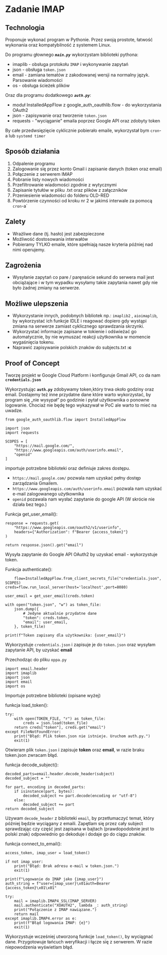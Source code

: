 # Zadanie IMAP
## Technologia
Proponuje wykonać program w Pythonie. Przez swoją prostote, łatwość wykonania oraz kompatybilność z systemem Linux.

Do programu głownego ***`main.py`*** wykorzystam biblioteki pythona:
- imaplib - obsługa protokołu `IMAP` i wykonywanie zapytań
- json - obsługa `token.json` 
- email - zamiana tematów z zakodowanej wersji na normalny język. Parsowanie wiadomości
- os - obsługa ścieżek plików

Oraz dla programu dodatkowego ***`auth.py`***:
- moduł InstalledAppFlow z  google_auth_oauthlib.flow - do wykorzystania OAuth2 
- json - zapisywanie oraz tworzenie ``token.json``
- requests - "wyciąganie" emaila poprzez Google API oraz zdobyty token

By całe przedwsięzięcie cyklicznie pobierało emaile, wykorzystał bym `cron`-a lub `systemd timer`
## Sposób działania 
1.	Odpalenie programu
2.	Zalogowanie się przez konto Gmail i zapisanie danych (token oraz email)
3.	Połączenie z serwerem IMAP
4.	Pobranie listy nowych wiadomości
5.	Przefiltrowanie wiadomości zgodnie z wytycznymi
6.	Zapisanie tytułów w pliku .txt oraz plików z załączników
7.	Przeniesienie wiadomości do folderu OLD-RED
8.	Powtórzenie czynności od kroku nr 2 w jakimś interwale za pomocą `cron`-a`

## Zalety
- 	Wrażliwe dane (tj. hasło) jest zabezpieczone
- Możliwość dostosowania interwałów
- Pobieramy TYLKO emaile, które spełniają nasze kryteria później nad nimi operujemy.
## Zagrożenia
- 	Wysyłanie zapytań co pare / paręnaście sekund do serwera mail jest obciążające i w tym wypadku wysyłamy takie zapytania nawet gdy nie było żadnej zmiany na serwerze.

## Możliwe ulepszenia
-	Wykorzystanie innych, podobnych bibliotek np.: `imaplib2` , `aioimaplib`, by wykorzystać ich funkcje IDLE i reagować dopiero gdy wystąpi zmiana na serwerze zamiast cyklicznego sprawdzania skrzynki.
- 	Wykorzystać informacje zapisane w tokienie i odświeżać go automatycznie, by nie wymuszać reakcji użytkownika w momencie wygaśnięcia tokenu.
- 	Naprawić zapisywanie polskich znaków do subjects.txt **:c**

## Proof of Concept
Tworzę projekt w Google Cloud Platform i konfiguruje Gmail API, co da nam **`credentials.json`** 

Wykorzystując **`auth.py`** zdobywamy token,który trwa około godziny oraz email. Dostajemy też inne przydatne dane które warto wykorzystać, by program się „nie wysypał” po godzinie i pytał użytkownika o ponowne logowanie.
Chociaż nie będę tego wykazywał w PoC ale warto to mieć na uwadze. 

    from google_auth_oauthlib.flow import InstalledAppFlow

    import json
    import requests

    SCOPES = [
        "https://mail.google.com/",
        "https://www.googleapis.com/auth/userinfo.email",
        "openid"
    ] 

importuje potrzebne biblioteki oraz definiuje zakres dostępu. 
- `https://mail.google.com/` pozwala nam uzyskać pełny dostęp zarządzania Gmailem.
- `https://www.googleapis.com/auth/userinfo.email` pozwala nam uzyskać e-mail zalogowanego użytkownika
- `openid` pozawala nam wysłać zapytanie do google API (W skrócie nie działa bez tego.)

Funkcja get_user_email():
    
    response = requests.get(
        "https://www.googleapis.com/oauth2/v1/userinfo",
        headers={"Authorization": f"Bearer {access_token}"}
    )
    
    return response.json().get("email")

Wysyła zapytanie do Google API OAuth2 by uzyskać email - wykorzystuje token.

Funkcja authenticate():

        flow=InstalledAppFlow.from_client_secrets_file("credentials.json", SCOPES)
    creds=flow.run_local_server(host='localhost',port=8080)

    user_email = get_user_email(creds.token)

    with open("token.json", "w") as token_file:
        json.dump({
            # Jedyne aktualnie przydatne dane
            "token": creds.token,
            "email": user_email,
        }, token_file)

    print(f"Token zapisany dla użytkownika: {user_email}")

Wykorzystuje `credentials.json` i zapisuje je do `token.json` oraz wysyłam zapytanie API, by uzyskać **email**

Przechodząc do pliku `oppa.py` 

    import email.header
    import imaplib
    import json
    import email
    import os

Importuje potrzebne biblioteki (opisane wyżej)

funkcja load_token():

    try:
        with open(TOKEN_FILE, "r") as token_file:
            creds = json.load(token_file)
        return creds["token"], creds.get("email")
    except FileNotFoundError:
        print("Błąd: Plik token.json nie istnieje. Uruchom auth.py.")
        exit(1)

Otwieram plik `token.json` i zapisuje **token** oraz **email**, w razie braku token.json zwracam błąd.

funkcja decode_subject():

    decoded_parts=email.header.decode_header(subject)
    decoded_subject = ""

    for part, encoding in decoded_parts:
        if isinstance(part, bytes):
            decoded_subject += part.decode(encoding or "utf-8")
        else:
            decoded_subject += part
    return decoded_subject

Używam `decode_header` z biblioteki `email`, by przetłumaczyć temat, który później będzie wyciągany z emaili.
Zapętlam się przez cały subject sprawdzając czy część jest zapisana w bajtach (prawdopodobnie jest to polski znak) odpowiednio go dekoduje i dodaje go do ciągu znaków.

funkcja connect_to_email():

    access_token, imap_user = load_token()

    if not imap_user:
        print("Błąd: Brak adresu e-mail w token.json.")
        exit(1)

    print(f"Logowanie do IMAP jako {imap_user}")
    auth_string = f"user={imap_user}\x01auth=Bearer {access_token}\x01\x01"

    try:
        mail = imaplib.IMAP4_SSL(IMAP_SERVER)
        mail.authenticate("XOAUTH2", lambda _: auth_string)
        print("Połączenie z IMAP nawiązane.")
        return mail
    except imaplib.IMAP4.error as e:
        print(f"Błąd logowania IMAP: {e}")
        exit(1)

Wykorzystuje wcześniej utworzoną funkcje `load_token()`, by wyciągnać dane.
Przygotowuje łańcuch weryfikacji i łącze się z serwerem. W razie niepowodzenia wyświetlam błąd.
 